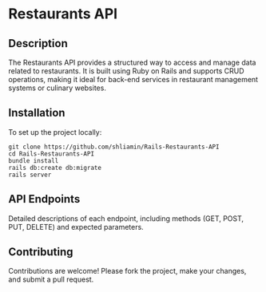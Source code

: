 # Restaurants API

## Description
The Restaurants API provides a structured way to access and manage data related to restaurants. It is built using Ruby on Rails and supports CRUD operations, making it ideal for back-end services in restaurant management systems or culinary websites.

## Installation
To set up the project locally:
```bach
git clone https://github.com/shliamin/Rails-Restaurants-API
cd Rails-Restaurants-API
bundle install
rails db:create db:migrate
rails server
```

## API Endpoints
Detailed descriptions of each endpoint, including methods (GET, POST, PUT, DELETE) and expected parameters.

## Contributing
Contributions are welcome! Please fork the project, make your changes, and submit a pull request.


